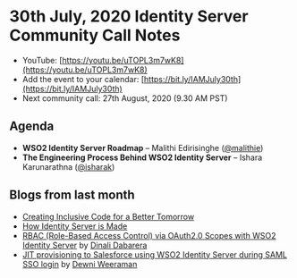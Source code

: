 # 30th July, 2020 Identity Server Community Call Notes

-   YouTube: [https://youtu.be/uTOPL3m7wK8](https://youtu.be/uTOPL3m7wK8)
-   Add the event to your calendar: [https://bit.ly/IAMJuly30th](https://bit.ly/IAMJuly30th)
-   Next community call: 27th August, 2020 (9.30 AM PST)

## Agenda

-   **WSO2 Identity Server Roadmap** – Malithi Edirisinghe ([@malithie](https://github.com/malithie))
-   **The Engineering Process Behind WSO2 Identity Server** – Ishara Karunarathna ([@isharak](https://github.com/isharak))

## Blogs from last month

* [Creating Inclusive Code for a Better Tomorrow](https://wso2.com/blogs/thesource/creating-inclusive-code-for-a-better-tomorrow/)
* [How Identity Server is Made](https://medium.com/@isharaaruna/how-identity-server-is-made-61ed510f37e)
* [RBAC (Role-Based Access Control) via OAuth2.0 Scopes with WSO2 Identity Server](https://medium.com/@gdrdabarera/rbac-role-based-access-control-via-oauth2-0-scopes-with-wso2-identity-server-dd6dcb0b737b) by [Dinali Dabarera](https://medium.com/@gdrdabarera)
* [JIT provisioning to Salesforce using WSO2 Identity Server during SAML SSO login](https://medium.com/@dewni.matheesha/jit-provisioning-to-salesforce-using-wso2-identity-server-during-saml-sso-login-41df1827b6d6) by [Dewni Weeraman](https://medium.com/@dewni.matheesha)

